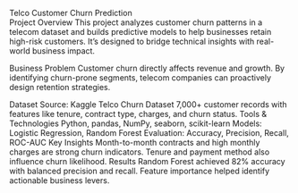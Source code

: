 Telco Customer Churn Prediction   
Project Overview
This project analyzes customer churn patterns in a telecom dataset and builds predictive models to help businesses retain high-risk customers. It’s designed to bridge technical insights with real-world business impact.

Business Problem
Customer churn directly affects revenue and growth. By identifying churn-prone segments, telecom companies can proactively design retention strategies.

Dataset
Source: Kaggle Telco Churn Dataset
7,000+ customer records with features like tenure, contract type, charges, and churn status.
Tools & Technologies
Python, pandas, NumPy, seaborn, scikit-learn
Models: Logistic Regression, Random Forest
Evaluation: Accuracy, Precision, Recall, ROC-AUC
Key Insights
Month-to-month contracts and high monthly charges are strong churn indicators.
Tenure and payment method also influence churn likelihood.
Results
Random Forest achieved 82% accuracy with balanced precision and recall.
Feature importance helped identify actionable business levers.
